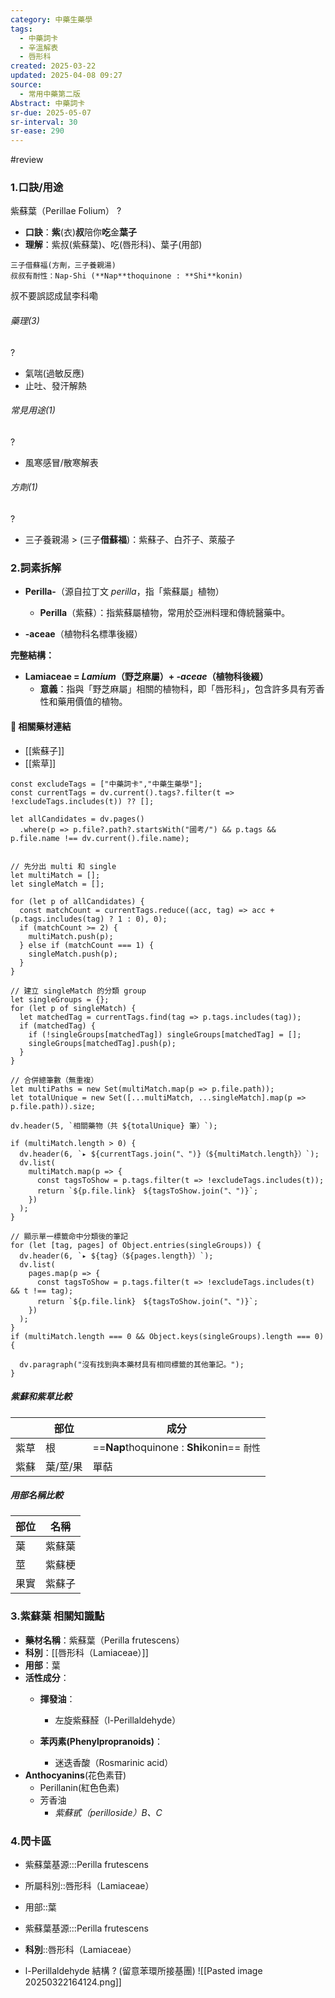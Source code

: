 ```yaml
---
category: 中藥生藥學
tags:
  - 中藥詞卡
  - 辛溫解表
  - 唇形科
created: 2025-03-22
updated: 2025-04-08 09:27
source:
  - 常用中藥第二版
Abstract: 中藥詞卡
sr-due: 2025-05-07
sr-interval: 30
sr-ease: 290
---
```

#review

### 1.口訣/用途
紫蘇葉（Perillae Folium）
?
- **口訣**：**紫**(衣)**叔**陪你**吃**金**葉子**
- **理解**：紫叔(紫蘇葉)、吃(唇形科)、葉子(用部)
> 
	三子借蘇福(方劑，三子養親湯)
	叔叔有耐性：Nap-Shi (**Nap**thoquinone : **Shi**konin) 
叔不要誤認成鼠李科嘞 <!--SR:!2025-04-16,9,250-->

###### 藥理(3)
?
- 氣喘(過敏反應)
- 止吐、發汗解熱 <!--SR:!2025-04-08,1,190-->

###### 常見用途(1)
?
- 風寒感冒/散寒解表 <!--SR:!2025-04-16,9,250-->

###### 方劑(1)
?
- 三子養親湯 > (三子**借蘇福**)：紫蘇子、白芥子、萊菔子 <!--SR:!2025-04-17,10,270-->

### 2.詞素拆解
- **Perilla-**（源自拉丁文 *perilla*，指「紫蘇屬」植物）
  - **Perilla**（紫蘇）：指紫蘇屬植物，常用於亞洲料理和傳統醫藥中。

- **-aceae**（植物科名標準後綴）

**完整結構：**

- **Lamiaceae = *Lamium*（野芝麻屬）+ *-aceae*（植物科後綴）**
  - **意義**：指與「野芝麻屬」相關的植物科，即「唇形科」，包含許多具有芳香性和藥用價值的植物。 



#### 📌 相關藥材連結

- [[紫蘇子]]
- [[紫草]]


```dataviewjs
const excludeTags = ["中藥詞卡","中藥生藥學"];
const currentTags = dv.current().tags?.filter(t => !excludeTags.includes(t)) ?? [];

let allCandidates = dv.pages()
  .where(p => p.file?.path?.startsWith("國考/") && p.tags && p.file.name !== dv.current().file.name);


// 先分出 multi 和 single
let multiMatch = [];
let singleMatch = [];

for (let p of allCandidates) {
  const matchCount = currentTags.reduce((acc, tag) => acc + (p.tags.includes(tag) ? 1 : 0), 0);
  if (matchCount >= 2) {
    multiMatch.push(p);
  } else if (matchCount === 1) {
    singleMatch.push(p);
  }
}

// 建立 singleMatch 的分類 group
let singleGroups = {};
for (let p of singleMatch) {
  let matchedTag = currentTags.find(tag => p.tags.includes(tag));
  if (matchedTag) {
    if (!singleGroups[matchedTag]) singleGroups[matchedTag] = [];
    singleGroups[matchedTag].push(p);
  }
}

// 合併總筆數（無重複）
let multiPaths = new Set(multiMatch.map(p => p.file.path));
let totalUnique = new Set([...multiMatch, ...singleMatch].map(p => p.file.path)).size;

dv.header(5, `相關藥物（共 ${totalUnique} 筆）`);

if (multiMatch.length > 0) {
  dv.header(6, `▸ ${currentTags.join("、")}（${multiMatch.length}）`);
  dv.list(
    multiMatch.map(p => {
      const tagsToShow = p.tags.filter(t => !excludeTags.includes(t));
      return `${p.file.link}　${tagsToShow.join("、")}`;
    })
  );
}

// 顯示單一標籤命中分類後的筆記
for (let [tag, pages] of Object.entries(singleGroups)) {
  dv.header(6, `▸ ${tag}（${pages.length}）`);
  dv.list(
    pages.map(p => {
      const tagsToShow = p.tags.filter(t => !excludeTags.includes(t) && t !== tag);
      return `${p.file.link}　${tagsToShow.join("、")}`;
    })
  );
}
if (multiMatch.length === 0 && Object.keys(singleGroups).length === 0) {

  dv.paragraph("沒有找到與本藥材具有相同標籤的其他筆記。");
}

```


##### 紫蘇和紫草比較

|     | 部位    | 成分                                        |
| --- | ----- | ----------------------------------------- |
| 紫草  | 根     | ==**Nap**thoquinone : **Shi**konin== `耐性` |
| 紫蘇  | 葉/莖/果 | 單萜                                        | 

##### 用部名稱比較

| 部位  | 名稱  |
| --- | --- |
| 葉   | 紫蘇葉 |
| 莖   | 紫蘇梗 |
| 果實  | 紫蘇子 |



### 3.紫蘇葉 相關知識點
- **藥材名稱**：紫蘇葉（Perilla frutescens）
- **科別**：[[唇形科（Lamiaceae）]]
- **用部**：葉
- **活性成分**：
  - **揮發油**：
    - 左旋紫蘇醛（l-Perillaldehyde）

  - **苯丙素(Phenylpropranoids)**：
    - 迷迭香酸（Rosmarinic acid）
- **Anthocyanins**(花色素苷)
	- Perillanin(紅色色素)
  - 芳香油
	- *紫蘇甙（perilloside）B、C*


### 4.閃卡區

- 紫蘇葉基源:::Perilla frutescens 
- 所屬科別::唇形科（Lamiaceae） 
- 用部::葉 


- 紫蘇葉基源:::Perilla frutescens 
- **科別**::唇形科（Lamiaceae） 

- l-Perillaldehyde 結構
?
(留意苯環所接基團)
![[Pasted image 20250322164124.png]] <!--SR:!2025-04-11,4,276-->

